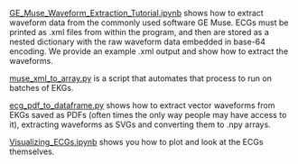
[GE_Muse_Waveform_Extraction_Tutorial.ipynb](https://github.com/perottelab/IntroECG/blob/main/1-Waveform%20Extraction/GE_Muse_Waveform_Extraction_Tutorial.ipynb) shows how to extract waveform data from the commonly used software GE Muse. ECGs must be printed as .xml files from within the program, and then are stored as a nested dictionary with the raw waveform data embedded in base-64 encoding. We provide an example .xml output and show how to extract the waveforms. 

[muse_xml_to_array.py](https://github.com/perottelab/IntroECG/blob/main/1-Waveform%20Extraction/muse_xml_to_array.py) is a script that automates that process to run on batches of EKGs. 

[ecg_pdf_to_dataframe.py](https://github.com/perottelab/IntroECG/blob/main/1-Waveform%20Extraction/ecg_pdf_to_dataframe.py) shows how to extract vector waveforms from EKGs saved as PDFs (often times the only way people may have access to it), extracting waveforms as SVGs and converting them to .npy arrays. 

[Visualizing_ECGs.ipynb](Visualizing_ECGs.ipynb) shows you how to plot and look at the ECGs themselves.
